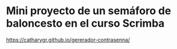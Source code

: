# Mini proyecto de un semáforo de baloncesto en el curso Scrimba


https://catharygr.github.io/gererador-contrasenna/
